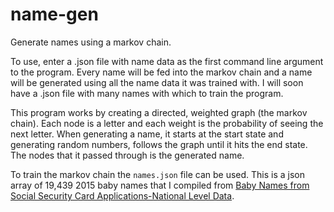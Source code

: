 name-gen
========

Generate names using a markov chain.

To use, enter a .json file with name data as the first command line argument to the program. Every name
will be fed into the markov chain and a name will be generated using all the name data it was trained with. I will
soon have a .json file with many names with which to train the program.

This program works by creating a directed, weighted graph (the markov chain). Each node is a letter and each weight is
the probability of seeing the next letter. When generating a name, it starts at the start state and generating random
numbers, follows the graph until it hits the end state. The nodes that it passed through is the generated name.

To train the markov chain the `names.json` file can be used. This is a json array of 19,439 2015 baby names that I compiled from
[Baby Names from Social Security Card Applications-National Level Data](https://catalog.data.gov/dataset/baby-names-from-social-security-card-applications-national-level-data).
